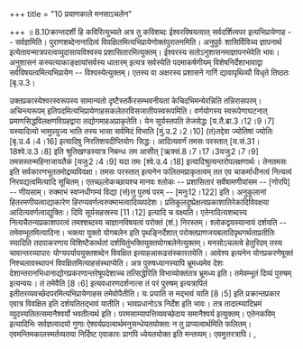 +++
title = "10 प्रयाणकाले मनसाऽचलेन"

+++
॥ 8.10क्रान्तदर्शी हि कविरित्युच्यते अत्र तु कविशब्दः ईश्वरविषयत्वात्
सर्वदर्शित्वपर इत्यभिप्रायेणाह -- सर्वज्ञमिति। पुराणशब्देनानादित्वं
विवक्षितमित्यभिप्रायेणोक्तंपुरातनमिति। अनुपूर्वः शासिर्विविच्य
ज्ञापनार्थ इत्येतावन्मात्रपरत्वव्युदासायविश्वस्य प्रशासितारमित्युक्तम्।
ईश्वरस्य सतोऽनुशासनमाज्ञापनभेवेति भावः। अनुशासनं
कस्यत्याकाङ्क्षायांसर्वस्य धातारम् इत्यत्र सर्वस्येति पदमाकर्षणीयम्
विशेषनिर्देशाभावाद्वा सर्वविषयत्वमित्यभिप्रायेण -- विश्वस्येत्युक्तम्।
एतस्य वा अक्षरस्य प्रशासने गार्गि द्यावापृथिव्यौ विधृते तिष्ठतः
\[बृ.उ.3।  
  
उक्तप्रकास्येश्वरस्वरूपस्य सामान्यतो दृष्टैस्तर्कैरसम्भवनीयतां
केचिदभिमन्येरन्निति तन्निरासपरम्। अचिन्त्यरूपम्
इतिपदमित्यभिप्रायेणाहसकलेतरविसजातीयस्वरूपमिति। वर्णयोगस्य
स्वरूपेणाघटनात् प्रमाणसिद्धविलक्षणविग्रहद्वारा तद्योगमाहअप्राकृतेति। येन
सूर्यस्तपति तेजसेद्धः \[य.तै.ब्रा.3।12।9।7\] यस्यादित्यो भामुपयुज्य भाति
तस्य भासा सर्वमिदं विभाति \[मुं.उ.2।2।10\] (तं)तद्देवा ज्योतिषां ज्योतिः
\[बृ.उ.4।4।16\] इत्यादिषु निरतिशयदीप्तियोगः सिद्धः। आदित्यवर्णं तमसः
परस्तात् \[य.सं.31।18श्वे.उ.3।8\] इति श्रुतिखण्डस्यात्र निबन्धः तम आसीत्
\[ऋक्सं.8।7।17।3यजुः2।7।9\] तमसस्तन्महिनाजायतैकं \[यजुः2।4।9\] यदा तमः
\[श्वे.उ.4।18\] इत्यादिश्रुत्यन्तरोपलक्षणार्थः। तेनतमसः इति
सर्वकारणभूततमोद्रव्यविवक्षा। तमसः परस्तात् इत्यनेन फलितमप्राकृतत्वम् तत
एव चाकर्माधीनत्वं नित्यत्वं निरवद्यत्वमित्यादि सूचितम्।
एतच्छ्लोकच्छायश्च मानवः श्लोकः -- प्रशासितारं सर्वेषामणीयांसम --
\[णोरपि\] -- णीयसाम्। रुक्माभं स्वप्नधीगम्यं विद्या (त्तं)त्तु पुरुषं
परम् -- \[मनुः12।122\] इति। अनुकूलानां हितरमणीयत्वाद्याकारेण
हिरण्यवर्णत्वरुक्माभत्वादिव्यपदेशः।
प्रतिकूलदुष्प्रेक्षत्वप्रकाशातिरेकादिविवक्षया
आदित्यवर्णत्वाद्युक्तिः। दिवि सूर्यसहस्रस्य \[11।12\] इत्यादि च वक्ष्यति।
एतेनादित्यशब्दस्य नित्यचैतन्यप्रकाशपरत्वं तमश्शब्दस्य चाज्ञानविषयत्वं
परोक्तं (शं.) निरस्तम्। श्लोकद्वयस्यान्वयं दर्शयति --
तमेवम्भूतमित्यादिना। भक्त्या युक्तो योगबलेन इति पृथङ्निर्देशात्
परोक्तप्राणजयबलादिपृथगर्थताप्रतीतिः स्यादिति तदपाकरणाय विशिष्टैकार्थतां
दर्शयितुंभक्तियुक्तयोगबलेनेत्युक्तम्। मनसोऽचलत्वे हेतुरिदम् तस्य
चावान्तरव्यापारः योग्यपर्याययुक्तशब्देन विवक्षित
इत्याहआरूढसंस्कारतयेति। आवेश्य इत्यनेन योगप्रकरणेषूक्तं निश्चलावस्थापनं
विवक्षितमित्याहसंस्थाप्येति। अत्र पुरुषध्यानस्यापि भ्रूमध्यमेव देशः
देशान्तरानभिधानाद्योगप्रकरणान्तरेषूपदेशाच्च तत्सिद्धेरिति
विभाव्योक्तंतत्र भ्रूमध्य इति। तमेवम्भूतं दिव्यं पुरुषम् इत्यन्वयः। तं
तमेवैति \[8।6\] इत्यवधारणदर्शनात्स तं परं पुरुषम् इत्यत्रापितं
इतीतरव्यवच्छेदपरमित्यभिप्रायेणाहस तमेवोपैतीति। यः प्रयाति स मद्भावं याति
\[8।5\] इति प्रक्रान्तप्रकार एवात्र विवक्षित इति दर्शयतितद्भावं यातीति।
भावप्रधानोऽत्र निर्देश इति भावः। तत्र तादात्म्यादिभ्रमं
व्युदस्यतितत्समानैश्वर्यो भवतीत्यर्थ इति। परमसाम्यापत्तिव्यवच्छेदाय
समानैश्वर्य इत्युक्तम्। एतेनकविम् इत्यादिभिः सर्वज्ञत्वादयो गुणाः
ऐश्वर्यप्रदत्वार्थमनुसन्धेयतयोक्ताः न तु प्राप्यत्वार्थमिति फलितम्।
एवमन्तिमकालस्मर्तव्यतया निर्दिष्ट एवाकारः प्रागपि ध्येयतयोक्त इति
मन्तव्यम्। एवमुत्तरत्रापि। ,
